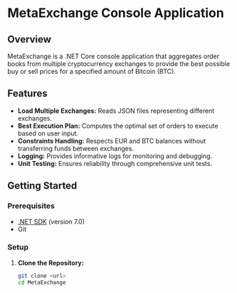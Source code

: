 # MetaExchange Console Application

## Overview

MetaExchange is a .NET Core console application that aggregates order books from multiple cryptocurrency exchanges to provide the best possible buy or sell prices for a specified amount of Bitcoin (BTC).

## Features

- **Load Multiple Exchanges:** Reads JSON files representing different exchanges.
- **Best Execution Plan:** Computes the optimal set of orders to execute based on user input.
- **Constraints Handling:** Respects EUR and BTC balances without transferring funds between exchanges.
- **Logging:** Provides informative logs for monitoring and debugging.
- **Unit Testing:** Ensures reliability through comprehensive unit tests.

## Getting Started

### Prerequisites

- [.NET SDK](https://dotnet.microsoft.com/download) (version 7.0)
- Git

### Setup

1. **Clone the Repository:**

   ```bash
   git clone <url>
   cd MetaExchange
